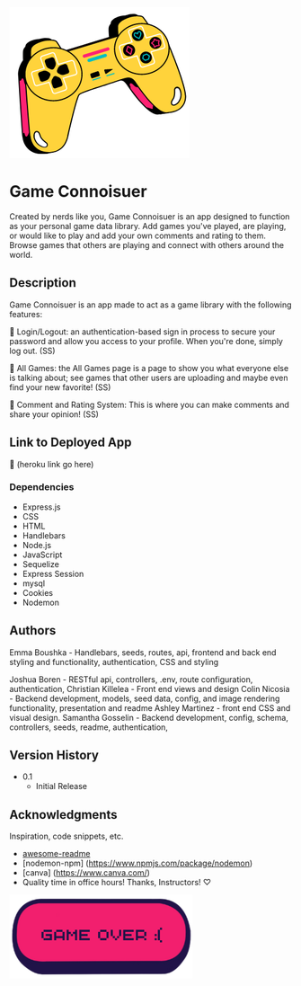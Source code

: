 ![Logo](./public/imgs/controller.png "Game On.")
# Game Connoisuer

Created by nerds like you, Game Connoisuer is an app designed to function as your personal game data library. Add games you've played, are playing, or would like to play and add your own comments and rating to them. Browse games that others are playing and connect with others around the world.

## Description

Game Connoisuer is an app made to act as a game library with the following features:

👾 Login/Logout: an authentication-based sign in process to secure your password and allow you access to your profile. When you're done, simply log out. 
(SS)

👾 All Games: the All Games page is a page to show you what everyone else is talking about; see games that other users are uploading and maybe even find your new favorite!
(SS)

👾 Comment and Rating System: This is where you can make comments and share your opinion! 
(SS)


## Link to Deployed App

👾 (heroku link go here)

### Dependencies

* Express.js
* CSS
* HTML
* Handlebars
* Node.js
* JavaScript
* Sequelize
* Express Session
* mysql
* Cookies
* Nodemon

## Authors

Emma Boushka - Handlebars, seeds, routes, api, frontend and back end styling and functionality, authentication, CSS and styling

Joshua Boren - RESTful api, controllers, .env, route configuration, authentication, 
Christian Killelea - Front end views and design
Colin Nicosia - Backend development, models, seed data, config, and image rendering functionality, presentation and readme
Ashley Martinez - front end CSS and visual design.
Samantha Gosselin - Backend development, config, schema, controllers, seeds, readme, authentication, 
## Version History

* 0.1
    * Initial Release


## Acknowledgments

Inspiration, code snippets, etc.
* [awesome-readme](https://github.com/matiassingers/awesome-readme)
* [nodemon-npm] (https://www.npmjs.com/package/nodemon)
* [canva] (https://www.canva.com/)
* Quality time in office hours! Thanks, Instructors! ♡

![Fin.](./public/imgs/game-over.png "Game Over.")